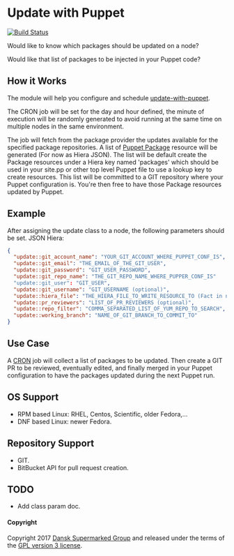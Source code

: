 # Update with Puppet
[![Build Status](https://travis-ci.org/DanskSupermarked/puppet-update.svg?branch=master)](https://travis-ci.org/DanskSupermarked/puppet-update)

Would like to know which packages should be updated on a node?

Would like that list of packages to be injected in your Puppet code?

## How it Works
The module will help you configure and schedule [update-with-puppet](https://github.com/DanskSupermarked/update-with-puppet).

The CRON job will be set for the day and hour defined, the minute of execution will be randomly generated to avoid running at the same time on multiple nodes in the same environment.

The job will fetch from the package provider the updates available for the specified package repositories.
A list of [Puppet Package](https://docs.puppet.com/puppet/latest/type.html#package) resource will be generated (For now as Hiera JSON).
The list will be default create the Package resources under a Hiera key named 'packages' which should be used in your site.pp or other top level Puppet file to use a lookup key to create resources.
This list will be committed to a GIT repository where your Puppet configuration is.
You're then free to have those Package resources updated by Puppet.

## Example
After assigning the update class to a node, the following parameters should be set.
JSON Hiera:
```json
{
  "update::git_account_name": "YOUR_GIT_ACCOUNT_WHERE_PUPPET_CONF_IS",
  "update::git_email": "THE_EMAIL_OF_THE_GIT_USER",
  "update::git_password": "GIT_USER_PASSWORD",
  "update::git_repo_name": "THE_GIT_REPO_NAME_WHERE_PUPPER_CONF_IS"
  "update::git_user": "GIT_USER",
  "update::git_username": "GIT_USERNAME (optional)",
  "update::hiera_file": "THE_HIERA_FILE_TO_WRITE_RESOURCE_TO (Fact in name is a good idea)",
  "update::pr_reviewers": "LIST_OF_PR_REVIEWERS (optional)",
  "update::repo_filter": "COMMA_SEPARATED_LIST_OF_YUM_REPO_TO_SEARCH",
  "update::working_branch": "NAME_OF_GIT_BRANCH_TO_COMMIT_TO"
}
```

## Use Case
A [CRON](https://docs.puppet.com/puppet/latest/type.html#cron) job will collect a list of packages to be updated.
Then create a GIT PR to be reviewed, eventually edited, and finally merged in your Puppet configuration to have the packages updated during the next Puppet run.

## OS Support
- RPM based Linux: RHEL, Centos, Scientific, older Fedora,...
- DNF based Linux: newer Fedora.

## Repository Support
- GIT.
- BitBucket API for pull request creation.


## TODO
- Add class param doc.

#### Copyright

Copyright 2017 [Dansk Supermarked Group](https://dansksupermarked.com/) and released under the terms of the [GPL version 3 license](https://www.gnu.org/licenses/gpl-3.0-standalone.html).
